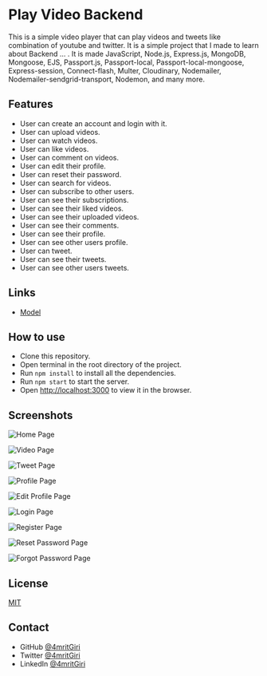 # Play Video Backend

This is a simple video player that can play videos and tweets like combination of youtube and twitter. It is a simple project that I made to learn about Backend ... . It is made JavaScript, Node.js, Express.js, MongoDB, Mongoose, EJS, Passport.js, Passport-local, Passport-local-mongoose, Express-session, Connect-flash, Multer, Cloudinary, Nodemailer, Nodemailer-sendgrid-transport, Nodemon, and many more.

## Features

- User can create an account and login with it.
- User can upload videos.
- User can watch videos.
- User can like videos.
- User can comment on videos.
- User can edit their profile.
- User can reset their password.
- User can search for videos.
- User can subscribe to other users.
- User can see their subscriptions.
- User can see their liked videos.
- User can see their uploaded videos.
- User can see their comments.
- User can see their profile.
- User can see other users profile.
- User can tweet.
- User can see their tweets.
- User can see other users tweets.

## Links

- [Model](https://app.eraser.io/workspace/3iO5rYKFe64exbs51ulG?origin=share)

## How to use

- Clone this repository.
- Open terminal in the root directory of the project.
- Run `npm install` to install all the dependencies.
- Run `npm start` to start the server.
- Open [http://localhost:3000](http://localhost:3000) to view it in the browser.

## Screenshots

![Home Page](https://user-images.githubusercontent.com/6918020/126039817-2b5b8b0a-9b9b-4b0e-8b0a-9b8b8b0a9b8b.png)

![Video Page](https://user-images.githubusercontent.com/6918020/126039818-2b5b8b0a-9b9b-4b0e-8b0a-9b8b8b0a9b8b.png)

![Tweet Page](https://user-images.githubusercontent.com/6918020/126039819-2b5b8b0a-9b9b-4b0e-8b0a-9b8b8b0a9b8b.png)

![Profile Page](https://user-images.githubusercontent.com/6918020/126039820-2b5b8b0a-9b9b-4b0e-8b0a-9b8b8b0a9b8b.png)

![Edit Profile Page](https://user-images.githubusercontent.com/6918020/126039821-2b5b8b0a-9b9b-4b0e-8b0a-9b8b8b0a9b8b.png)

![Login Page](https://user-images.githubusercontent.com/6918020/126039822-2b5b8b0a-9b9b-4b0e-8b0a-9b8b8b0a9b8b.png)

![Register Page](https://user-images.githubusercontent.com/6918020/126039823-2b5b8b0a-9b9b-4b0e-8b0a-9b8b8b0a9b8b.png)

![Reset Password Page](https://user-images.githubusercontent.com/6918020/126039824-2b5b8b0a-9b9b-4b0e-8b0a-9b8b8b0a9b8b.png)

![Forgot Password Page](https://user-images.githubusercontent.com/6918020/126039825-2b5b8b0a-9b9b-4b0e-8b0a-9b8b8b0a9b8b.png)

## License

[MIT](https://choosealicense.com/licenses/mit/)

## Contact

- GitHub [@4mritGiri](https://github.com/4mritGiri)
- Twitter [@4mritGiri](https://twitter.com/4mritGiri)
- LinkedIn [@4mritGiri](https://linkedin.com/in/4mritGiri)

```

```

```

```